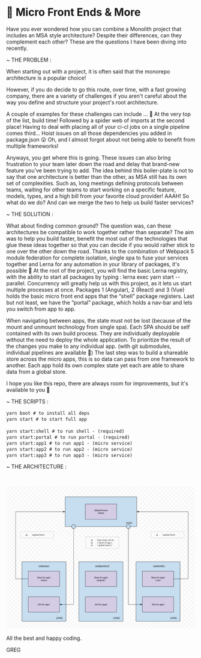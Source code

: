 # 🔩 Micro Front Ends & More

Have you ever wondered how you can combine a Monolith project that includes an MSA style architecture? Despite their differences, can they complement each other? These are the questions I have been diving into recently.

~ THE PROBLEM :

When starting out with a project, it is often said that the monorepo architecture is a popular choice!

However, if you do decide to go this route, over time, with a fast growing company, there are a variety of challenges if you aren't careful about the way you define and structure your project's root architecture.

A couple of examples for these challenges can include … 🤔
At the very top of the list, build time! Followed by a spider web of imports at the second place! Having to deal with placing all of your ci-cl jobs on a single pipeline comes third… Hoist issues on all those dependencies you added in package.json 😮 Oh, and I almost forgot about not being able to benefit from multiple frameworks!

Anyways, you get where this is going. These issues can also bring frustration to your team later down the road and delay that brand-new feature you’ve been trying to add. The idea behind this boiler-plate is not to say that one architecture is better than the other, as MSA still has its own set of complexities. Such as, long meetings defining protocols between teams, waiting for other teams to start working on a specific feature, models, types, and a high bill from your favorite cloud provider! AAAH! So what do we do? And can we merge the two to help us build faster services?

~ THE SOLUTION :

What about finding common ground? The question was, can these architectures be compatible to work together rather than separate? The aim was to help you build faster, benefit the most out of the technologies that glue these ideas together so that you can decide if you would rather stick to one over the other down the road. Thanks to the combination of Webpack 5 module federation for complete isolation, single spa to fuse your services together and Lerna for any automation in your library of packages, it's possible 🙂 At the root of the project, you will find the basic Lerna registry, with the ability to start all packages by typing : lerna exec yarn start --parallel. Concurrency will greatly help us with this project, as it lets us start multiple processes at once. Packages 1 (Angular), 2 (React) and 3 (Vue) holds the basic micro front end apps that the “shell” package registers. Last but not least, we have the “portal” package, which holds a nav-bar and lets you switch from app to app.

When navigating between apps, the state must not be lost (because of the mount and unmount technology from single spa).
Each SPA should be self contained with its own build process.
They are individually deployable without the need to deploy the whole application. To prioritize the result of the changes you make to any individual app. (with git submodules, individual pipelines are available 🙂)
The last step was to build a shareable store across the micro apps, this is so data can pass from one framework to another. Each app hold its own complex state yet each are able to share data from a global store. 

I hope you like this repo, there are always room for improvements, but it's available to you 🙂

~ THE SCRIPTS :

```shell 
yarn boot # to install all deps
yarn start # to start full app

yarn start:shell # to run shell - (required)
yarn start:portal # to run portal - (required)
yarn start:app1 # to run app1 - (micro service)
yarn start:app2 # to run app2 - (micro service)
yarn start:app3 # to run app3 - (micro service)
```

~ THE ARCHITECTURE :

<br>

![](./documentation/architecture.png)

All the best and happy coding.

GREG

